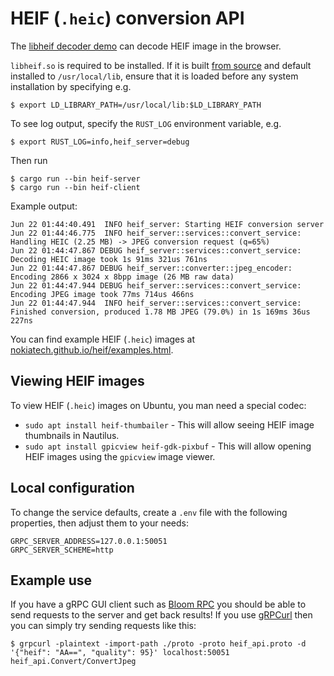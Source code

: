 # HEIF (`.heic`) conversion API

The [libheif decoder demo] can decode HEIF image in the browser.

`libheif.so` is required to be installed. If it is built [from source](https://github.com/strukturag/libheif) 
and default installed to `/usr/local/lib`, ensure that it is loaded before any system installation by specifying e.g.

```console
$ export LD_LIBRARY_PATH=/usr/local/lib:$LD_LIBRARY_PATH
```

To see log output, specify the `RUST_LOG` environment variable, e.g.

```console
$ export RUST_LOG=info,heif_server=debug
```

Then run

```console
$ cargo run --bin heif-server
$ cargo run --bin heif-client
```

Example output:

```
Jun 22 01:44:40.491  INFO heif_server: Starting HEIF conversion server
Jun 22 01:44:46.775  INFO heif_server::services::convert_service: Handling HEIC (2.25 MB) -> JPEG conversion request (q=65%)
Jun 22 01:44:47.867 DEBUG heif_server::services::convert_service: Decoding HEIC image took 1s 91ms 321us 761ns
Jun 22 01:44:47.867 DEBUG heif_server::converter::jpeg_encoder: Encoding 2866 x 3024 x 8bpp image (26 MB raw data)
Jun 22 01:44:47.944 DEBUG heif_server::services::convert_service: Encoding JPEG image took 77ms 714us 466ns
Jun 22 01:44:47.944  INFO heif_server::services::convert_service: Finished conversion, produced 1.78 MB JPEG (79.0%) in 1s 169ms 36us 227ns
```

You can find example HEIF (`.heic`) images at [nokiatech.github.io/heif/examples.html](http://nokiatech.github.io/heif/examples.html).

## Viewing HEIF images

To view HEIF (`.heic`) images on Ubuntu, you man need a special codec:

- `sudo apt install heif-thumbailer` - This will allow seeing HEIF image thumbnails in Nautilus.
- `sudo apt install gpicview heif-gdk-pixbuf` - This will allow opening HEIF images
 using the `gpicview` image viewer.

## Local configuration

To change the service defaults, create a `.env` file with the following properties,
then adjust them to your needs:

```env
GRPC_SERVER_ADDRESS=127.0.0.1:50051
GRPC_SERVER_SCHEME=http
```

## Example use

If you have a gRPC GUI client such as [Bloom RPC] you should be able to send requests to the server and get back results!
If you use [gRPCurl] then you can simply try sending requests like this:

```console
$ grpcurl -plaintext -import-path ./proto -proto heif_api.proto -d '{"heif": "AA==", "quality": 95}' localhost:50051 heif_api.Convert/ConvertJpeg
```

[libheif decoder demo]: https://strukturag.github.io/libheif/
[Bloom RPC]: https://github.com/uw-labs/bloomrpc
[gRPCurl]: https://github.com/fullstorydev/grpcurl
